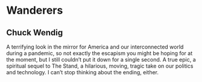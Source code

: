 # Wanderers
## Chuck Wendig
A terrifying look in the mirror for America and our interconnected world during a pandemic, so not exactly the escapism you might be hoping for at the moment, but I still couldn’t put it down for a single second. A true epic, a spiritual sequel to The Stand, a hilarious, moving, tragic take on our politics and technology. I can’t stop thinking about the ending, either.
